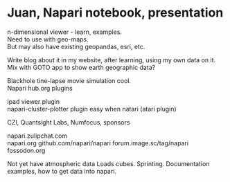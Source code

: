# Juan, Napari notebook, presentation  

n-dimensional viewer - learn, examples.  
Need to use with geo-maps.  
But may also have existing geopandas, esri, etc.  

Write blog about it in my website, after learning, using my own data on it.  
Mix with GOTO app to show earth geographic data?  

Blackhole tine-lapse movie simulation cool.  
Napari hub.org  plugins  

ipad viewer plugin  
napari-cluster-plotter  plugin easy when 
natari (atari plugin)  

CZI, Quantsight Labs, Numfocus, sponsors  

napari.zulipchat.com  
napari.org
github.com/napari/napari
forum.image.sc/tag/napari  
fossodon.org  

Not yet have atmospheric data  Loads cubes.  Sprinting.  Documentation examples, how to get data into napari.  




